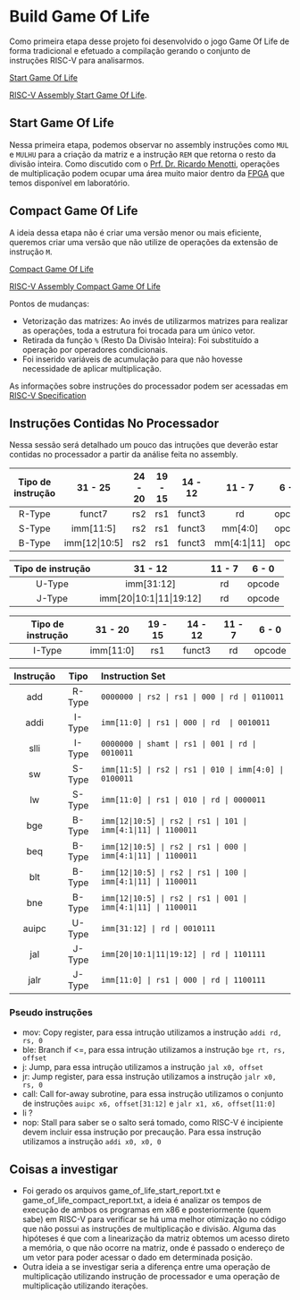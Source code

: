 # Build Game Of Life

Como primeira etapa desse projeto foi desenvolvido o jogo Game Of Life de forma tradicional e efetuado a compilação gerando o conjunto de instruções RISC-V para analisarmos. 

[Start Game Of Life](https://github.com/thiago0003/BUILD-RISC-V/blob/main/Game_of_life/game_of_life_start.c) 

[RISC-V Assembly Start Game Of Life](https://github.com/thiago0003/BUILD-RISC-V/blob/main/Game_of_life/game_of_life_start.asm). 

## Start Game Of Life
Nessa primeira etapa, podemos observar no assembly instruções como `MUL` e `MULHU` para a criação da matriz e a instrução `REM` que retorna o resto da divisão inteira. Como discutido com o [Prf. Dr. Ricardo Menotti](https://github.com/menotti), operações de multiplicação podem ocupar uma área muito maior dentro da [FPGA](https://www.intel.com.br/content/www/br/pt/support/programmable/support-resources/fpga-training/getting-started.html) que temos disponível em laboratório.

## Compact Game Of Life
A ideia dessa etapa não é criar uma versão menor ou mais eficiente, queremos criar uma versão que não utilize de operações da extensão de instrução `M`. 

[Compact Game Of Life](https://github.com/thiago0003/BUILD-RISC-V/blob/main/Game_of_life/game_of_life_compact.c) 

[RISC-V Assembly Compact Game Of Life](https://github.com/thiago0003/BUILD-RISC-V/blob/main/Game_of_life/game_of_life_compact.asm)

Pontos de mudanças:
* Vetorização das matrizes: Ao invés de utilizarmos matrizes para realizar as operações, toda a estrutura foi trocada para um único vetor.
* Retirada da função `%` (Resto Da Divisão Inteira): Foi substituído a operação por operadores condicionais.
* Foi inserido variáveis de acumulação para que não hovesse necessidade de aplicar multiplicação.

As informações sobre instruções do processador podem ser acessadas em [RISC-V Specification](https://riscv.org/wp-content/uploads/2017/05/riscv-spec-v2.2.pdf)

## Instruções Contidas No Processador
Nessa sessão será detalhado um pouco das intruções que deverão estar contidas no processador a partir da análise feita no assembly.

|Tipo de instrução| 31 - 25          | 24 - 20 | 19 - 15 | 14 - 12 | 11 - 7       | 6 - 0  |
|:---------------:|:----------------:|:-------:|:-------:|:-------:|:------------:|:------:|
| R-Type          |funct7            | rs2     | rs1     | funct3  | rd           |opcode  |
| S-Type          |imm\[11:5\]       | rs2     | rs1     | funct3  | mm\[4:0\]    |opcode  |
| B-Type          |imm\[12\|10:5\]  | rs2     | rs1     | funct3  | mm\[4:1\|11\]|opcode  |

|Tipo de instrução| 31 - 12                    | 11 - 7 | 6 - 0  |
|:---------------:|:--------------------------:|:------:|:------:|
| U-Type          | imm\[31:12\]               | rd     | opcode |
| J-Type          | imm\[20\|10:1\|11\|19:12\] | rd     | opcode |

|Tipo de instrução| 31 - 20          | 19 - 15 | 14 - 12 | 11 - 7       | 6 - 0  |
|:---------------:|:----------------:|:-------:|:-------:|:------------:|:------:|
| I-Type          |imm\[11:0\]       | rs1     | funct3  | rd           |opcode  |

|Instrução|  Tipo  | Instruction Set                                                |
|:-------:|:------:|:---------------------------------------------------------------|
| add     | R-Type | `0000000 \| rs2 \| rs1 \| 000 \| rd \| 0110011`                |
| addi    | I-Type | `imm[11:0] \| rs1 \| 000 \| rd  \| 0010011`                    |
| slli    | I-Type | `0000000 \| shamt \| rs1 \| 001 \| rd \| 0010011`              |
| sw      | S-Type | `imm[11:5] \| rs2 \| rs1 \| 010 \| imm[4:0] \| 0100011`        |
| lw      | S-Type | `imm[11:0] \| rs1 \| 010 \| rd \| 0000011`                     |
| bge     | B-Type | `imm[12\|10:5] \| rs2 \| rs1 \| 101 \| imm[4:1\|11] \| 1100011`|
| beq     | B-Type | `imm[12\|10:5] \| rs2 \| rs1 \| 000 \| imm[4:1\|11] \| 1100011`|
| blt     | B-Type | `imm[12\|10:5] \| rs2 \| rs1 \| 100 \| imm[4:1\|11] \| 1100011`|
| bne     | B-Type | `imm[12\|10:5] \| rs2 \| rs1 \| 001 \| imm[4:1\|11] \| 1100011`|
| auipc   | U-Type | `imm[31:12] \| rd \| 0010111`                                  |
| jal     | J-Type | `imm[20\|10:1\|11\|19:12] \| rd \| 1101111`                    |
| jalr    | J-Type | `imm[11:0] \| rs1 \| 000 \| rd \| 1100111`                     |

### Pseudo instruções
* mov: Copy register, para essa intrução utilizamos a instrução `addi rd, rs, 0`
* ble: Branch if <=, para essa intrução utilizamos a instrução `bge rt, rs, offset`
* j: Jump, para essa intrução utilizamos a instrução `jal x0, offset`
* jr: Jump register, para essa instrução utilizamos a instrução `jalr x0, rs, 0`
* call: Call for-away subrotine, para essa instrução utilizamos o conjunto de instruções `auipc x6, offset[31:12]` e `jalr x1, x6, offset[11:0]`
* li ?
* nop: Stall para saber se o salto será tomado, como RISC-V é incipiente devem incluir essa instrução por precaução. Para essa instrução utilizamos a instrução `addi x0, x0, 0`


## Coisas a investigar
* Foi gerado os arquivos game_of_life_start_report.txt e game_of_life_compact_report.txt, a ideia é analizar os tempos de execução de ambos os programas em x86 e posteriormente (quem sabe) em RISC-V para verificar se há uma melhor otimização no código que não possui as instruções de multiplicação e divisão. Alguma das hipóteses é que com a linearização da matriz obtemos um acesso direto a memória, o que não ocorre na matriz, onde é passado o endereço de um vetor para poder acessar o dado em determinada posição.
* Outra ideia a se investigar seria a diferença entre uma operação de multiplicação utilizando instrução de processador e uma operação de multiplicação utilizando iterações.  
